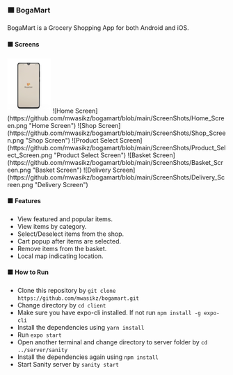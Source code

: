 ### :orange_square: BogaMart
BogaMart is a Grocery Shopping App for both Android and iOS. 
#### :orange_square: Screens
<img src="https://github.com/mwasikz/bogamart/blob/main/ScreenShots/Loading_Screen.png" width="100">
![Home Screen](https://github.com/mwasikz/bogamart/blob/main/ScreenShots/Home_Screen.png "Home Screen")
![Shop Screen](https://github.com/mwasikz/bogamart/blob/main/ScreenShots/Shop_Screen.png "Shop Screen")
![Product Select Screen](https://github.com/mwasikz/bogamart/blob/main/ScreenShots/Product_Select_Screen.png "Product Select Screen")
![Basket Screen](https://github.com/mwasikz/bogamart/blob/main/ScreenShots/Basket_Screen.png "Basket Screen")
![Delivery Screen](https://github.com/mwasikz/bogamart/blob/main/ScreenShots/Delivery_Screen.png "Delivery Screen")

#### :orange_square: Features
- View featured and popular items.
- View items by category.
- Select/Deselect items from the shop.
- Cart popup after items are selected.
- Remove items from the basket.
- Local map indicating location. 

#### 🟧 How to Run
- Clone this repository by `git clone https://github.com/mwasikz/bogamart.git `
- Change directory by `cd client`
- Make sure you have expo-cli installed. If not run `npm install -g expo-cli`
- Install the dependencies using `yarn install`
- Run `expo start`
- Open another terminal and change directory to server folder by `cd ../server/sanity`
- Install the dependencies again using `npm install`
- Start Sanity server by `sanity start`
